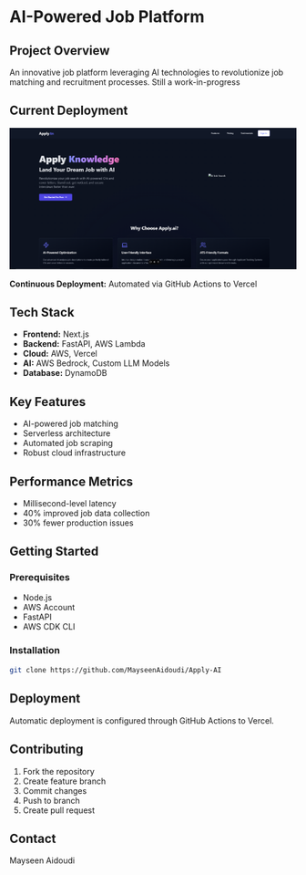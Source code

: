 # AI-Powered Job Platform

## Project Overview

An innovative job platform leveraging AI technologies to revolutionize job matching and recruitment processes. Still a work-in-progress

## Current Deployment

![Current Deployment](./landingpage.PNG)

**Continuous Deployment:** Automated via GitHub Actions to Vercel

## Tech Stack

- **Frontend:** Next.js
- **Backend:** FastAPI, AWS Lambda
- **Cloud:** AWS, Vercel
- **AI:** AWS Bedrock, Custom LLM Models
- **Database:** DynamoDB

## Key Features

- AI-powered job matching
- Serverless architecture
- Automated job scraping
- Robust cloud infrastructure

## Performance Metrics

- Millisecond-level latency
- 40% improved job data collection
- 30% fewer production issues

## Getting Started

### Prerequisites
- Node.js
- AWS Account
- FastAPI
- AWS CDK CLI

### Installation
```bash
git clone https://github.com/MayseenAidoudi/Apply-AI

```

## Deployment

Automatic deployment is configured through GitHub Actions to Vercel.

## Contributing
1. Fork the repository
2. Create feature branch
3. Commit changes
4. Push to branch
5. Create pull request



## Contact
Mayseen Aidoudi